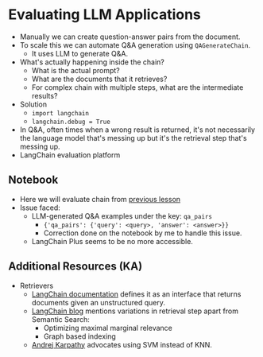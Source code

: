 # Evaluating LLM Applications

- Manually we can create question-answer pairs from the document.
- To scale this we can automate Q&A generation using `QAGenerateChain`.
  - It uses LLM to generate Q&A.
- What's actually happening inside the chain?
  - What is the actual prompt?
  - What are the documents that it retrieves?
  - For complex chain with multiple steps, what are the intermediate results?
- Solution
  - `import langchain`
  - `langchain.debug = True`
- In Q&A, often times when a wrong result is returned, it's not necessarily the language model that's messing up but it's  the retrieval step that's messing up.
- LangChain evaluation platform

## Notebook

- Here we will evaluate chain from [previous lesson](./Lesson_4.md#notebook)
- Issue faced:
  - LLM-generated Q&A examples under the key: `qa_pairs`
    - `{'qa_pairs': {'query': <query>, 'answer': <answer>}}`
    - Correction done on the notebook by me to handle this issue.
  - LangChain Plus seems to be no more accessible.

## Additional Resources (KA)

- Retrievers
  - [LangChain documentation](https://python.langchain.com/docs/modules/data_connection/retrievers/) defines it as an interface that returns documents given an unstructured query.
  - [LangChain blog](https://blog.langchain.dev/retrieval/) mentions variations in retrieval step apart from Semantic Search:
    - Optimizing maximal marginal relevance
    - Graph based indexing
  - [Andrej Karpathy](https://github.com/karpathy/randomfun/blob/master/knn_vs_svm.ipynb) advocates using SVM instead of KNN.
